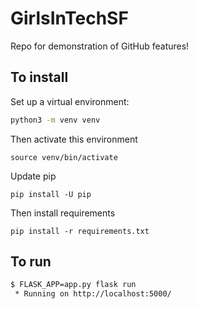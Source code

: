 # GirlsInTechSF
Repo for demonstration of GitHub features!

## To install

Set up a virtual environment:

```bash
python3 -m venv venv
```

Then activate this environment

```
source venv/bin/activate
```

Update pip

```
pip install -U pip
```

Then install requirements

```
pip install -r requirements.txt
```

## To run

```bash
$ FLASK_APP=app.py flask run
 * Running on http://localhost:5000/
```
